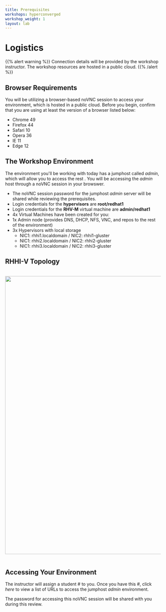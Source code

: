 ```yaml
---
title: Prerequisites
workshops: hyperconverged
workshop_weight: 1
layout: lab
---
```


# **Logistics**


{{% alert warning %}}
Connection details will be provided by the workshop instructor.
The workshop resources are hosted in a public cloud.
{{% /alert %}}

## **Browser Requirements**

You will be utilizing a browser-based noVNC session to access your environment, which is hosted in a public cloud. Before you begin, confirm that you are using at least the version of a browser listed below:

- Chrome 49
- Firefox 44
- Safari 10
- Opera 36
- IE 11
- Edge 12


## **The Workshop Environment**

The environment you'll be working with today has a jumphost called *admin*, which will allow you to access the rest . You will be accessing the *admin* host through a noVNC session in your browswer. 

* The noVNC session password for the jumphost *admin* server will be shared while reviewing the prerequisites.
* Login credentials for the **hypervisors** are **root/redhat1**
* Login credentials for the **RHV-M** virtual machine are **admin/redhat1**
* 4x Virtual Machines have been created for you:
 * 1x Admin node (provides DNS, DHCP, NFS, VNC, and repos to the rest of the environment)
 * 3x Hypervisors with local storage
     * NIC1: rhhi1.localdomain / NIC2: rhhi1-gluster
     * NIC1: rhhi2.localdomain / NIC2: rhhi2-gluster
     * NIC1: rhhi3.localdomain / NIC2: rhhi3-gluster


## **RHHI-V Topology**

<br><img src="../images/pre-infrastructure.png" width="900" /><br><br>


## **Accessing Your Environment**

The instructor will assign a student # to you. Once you have this #, click *here* to view a list of URLs to access the jumphost *admin* environment.

The password for accessing this noVNC session will be shared with you during this review.




